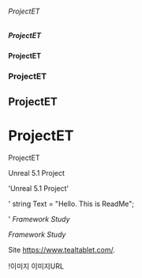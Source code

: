 ###### ProjectET

##### ProjectET

#### ProjectET

### ProjectET

## ProjectET

# ProjectET

ProjectET


Unreal 5.1 Project

'Unreal 5.1 Project'

'
string Text = "Hello. This is ReadMe";


'
*Framework Study*

_Framework Study_

Site https://www.tealtablet.com/.

!이미지 이미지URL